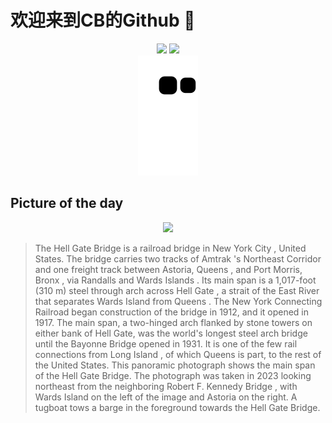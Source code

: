 
# 欢迎来到CB的Github 👋

<div align="center">
  <img height="137px" src="https://github-readme-stats.vercel.app/api?username=SuperCB&show_icons=true&theme=radical" />
  <img height="137px" src="https://github-readme-stats.vercel.app/api/top-langs/?username=SuperCB&hide_title=true&hide_border=true&layout=compact&langs_count=6&text_color=000&icon_color=fff" />
</div>


<div align="center">
    <img src="./contribution-snake/github-contribution-grid-snake.svg" />
</div>



## Picture of the day
<div align="center">
  <img width=400px src="https://upload.wikimedia.org/wikipedia/commons/thumb/6/6e/Hell_Gate_Bridge_%2860275p%29.jpg/975px-Hell_Gate_Bridge_%2860275p%29.jpg" />
</div>

>The  Hell Gate Bridge  is a railroad bridge in  New York City , United States. The bridge carries two tracks of  Amtrak 's  Northeast Corridor  and one freight track between  Astoria, Queens , and  Port Morris, Bronx , via  Randalls and Wards Islands . Its main span is a 1,017-foot (310 m) steel  through arch  across  Hell Gate , a  strait  of the  East River  that separates Wards Island from  Queens . The  New York Connecting Railroad  began construction of the bridge in 1912, and it opened in 1917. The main span, a  two-hinged arch  flanked by stone towers on either bank of Hell Gate, was the world's  longest steel arch bridge  until the  Bayonne Bridge  opened in 1931. It is one of the few rail connections from  Long Island , of which Queens is part, to the rest of the United States. This panoramic photograph shows the main span of the Hell Gate Bridge. The photograph was taken in 2023 looking northeast from the neighboring  Robert F. Kennedy Bridge , with Wards Island on the left of the image and Astoria on the right. A tugboat tows a barge in the foreground towards the Hell Gate Bridge.


